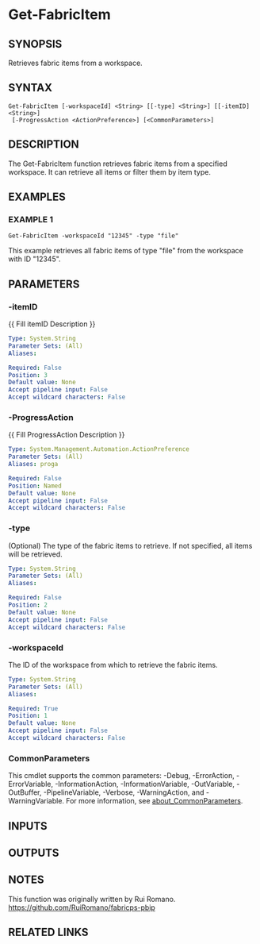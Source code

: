 # Get-FabricItem

## SYNOPSIS
Retrieves fabric items from a workspace.

## SYNTAX

```
Get-FabricItem [-workspaceId] <String> [[-type] <String>] [[-itemID] <String>]
 [-ProgressAction <ActionPreference>] [<CommonParameters>]
```

## DESCRIPTION
The Get-FabricItem function retrieves fabric items from a specified workspace.
It can retrieve all items or filter them by item type.

## EXAMPLES

### EXAMPLE 1
```
Get-FabricItem -workspaceId "12345" -type "file"
```

This example retrieves all fabric items of type "file" from the workspace with ID "12345".

## PARAMETERS

### -itemID
{{ Fill itemID Description }}

```yaml
Type: System.String
Parameter Sets: (All)
Aliases:

Required: False
Position: 3
Default value: None
Accept pipeline input: False
Accept wildcard characters: False
```

### -ProgressAction
{{ Fill ProgressAction Description }}

```yaml
Type: System.Management.Automation.ActionPreference
Parameter Sets: (All)
Aliases: proga

Required: False
Position: Named
Default value: None
Accept pipeline input: False
Accept wildcard characters: False
```

### -type
(Optional) The type of the fabric items to retrieve.
If not specified, all items will be retrieved.

```yaml
Type: System.String
Parameter Sets: (All)
Aliases:

Required: False
Position: 2
Default value: None
Accept pipeline input: False
Accept wildcard characters: False
```

### -workspaceId
The ID of the workspace from which to retrieve the fabric items.

```yaml
Type: System.String
Parameter Sets: (All)
Aliases:

Required: True
Position: 1
Default value: None
Accept pipeline input: False
Accept wildcard characters: False
```

### CommonParameters
This cmdlet supports the common parameters: -Debug, -ErrorAction, -ErrorVariable, -InformationAction, -InformationVariable, -OutVariable, -OutBuffer, -PipelineVariable, -Verbose, -WarningAction, and -WarningVariable. For more information, see [about_CommonParameters](http://go.microsoft.com/fwlink/?LinkID=113216).

## INPUTS

## OUTPUTS

## NOTES
This function was originally written by Rui Romano.
https://github.com/RuiRomano/fabricps-pbip

## RELATED LINKS
